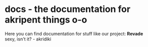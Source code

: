 # docs - the documentation for akripent things o-o
Here you can find documentation for stuff like our project: **Revade**
<br>
sexy, isn't it? - akridiki